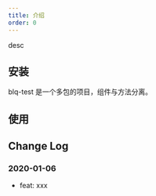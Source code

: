 ```yaml
---
title: 介绍
order: 0
---
```


desc

## 安装

blq-test 是一个多包的项目，组件与方法分离。

## 使用

## Change Log

### 2020-01-06

- feat: xxx
